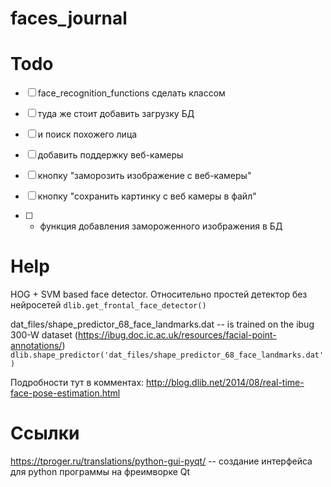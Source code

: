 # faces_journal

# Todo
- [ ] face_recognition_functions сделать классом
- [ ] туда же стоит добавить загрузку БД
- [ ] и поиск похожего лица


- [ ] добавить поддержку веб-камеры
- [ ] кнопку "заморозить изображение с веб-камеры"
- [ ] кнопку "сохранить картинку с веб камеры в файл"
- [ ] + функция добавления замороженного изображения в БД


# Help
HOG + SVM based face detector.  Относительно простей детектор без нейросетей 
`dlib.get_frontal_face_detector()`

dat_files/shape_predictor_68_face_landmarks.dat -- is trained on the ibug 300-W dataset (https://ibug.doc.ic.ac.uk/resources/facial-point-annotations/)
`dlib.shape_predictor('dat_files/shape_predictor_68_face_landmarks.dat')`

Подробности тут в комментах: http://blog.dlib.net/2014/08/real-time-face-pose-estimation.html



# Ссылки
https://tproger.ru/translations/python-gui-pyqt/ -- создание интерфейса для python программы на фреимворке Qt
